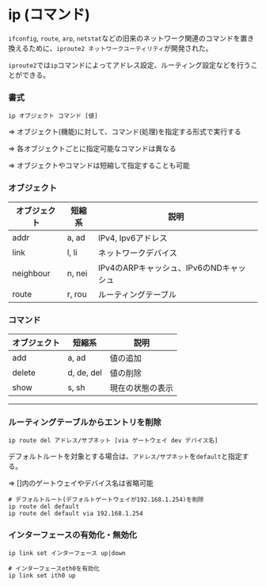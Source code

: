 # ip (コマンド)

`ifconfig`, `route`, `arp`, `netstat`などの旧来のネットワーク関連のコマンドを置き換えるために、`iproute2 ネットワークユーティリティ`が開発された。

`iproute2`では`ip`コマンドによってアドレス設定、ルーティング設定などを行うことができる。

### 書式

```
ip オブジェクト コマンド [値]
```

=> オブジェクト(機能)に対して、コマンド(処理)を指定する形式で実行する

=> 各オブジェクトごとに指定可能なコマンドは異なる

=> オブジェクトやコマンドは短縮して指定することも可能

### オブジェクト

| オブジェクト | 短縮系 | 説明                                    |
|--------------|--------|-----------------------------------------|
| addr         | a, ad  | IPv4, Ipv6アドレス                      |
| link         | l, li  | ネットワークデバイス                    |
| neighbour    | n, nei | IPv4のARPキャッシュ、IPv6のNDキャッシュ |
| route        | r, rou | ルーティングテーブル                    |

### コマンド

| オブジェクト | 短縮系     | 説明             |
|--------------|------------|------------------|
| add          | a, ad      | 値の追加         |
| delete       | d, de, del | 値の削除         |
| show         | s, sh      | 現在の状態の表示 |

---

### ルーティングテーブルからエントリを削除

```
ip route del アドレス/サブネット [via ゲートウェイ dev デバイス名]
```

デフォルトルートを対象とする場合は、`アドレス/サブネット`を`default`と指定する。

=> []内のゲートウェイやデバイス名は省略可能

```
# デフォルトルート(デフォルトゲートウェイが192.168.1.254)を削除
ip route del default
ip route del default via 192.168.1.254
```

### インターフェースの有効化・無効化

```
ip link set インターフェース up|down
```

```
# インターフェースeth0を有効化
ip link set ith0 up
```

